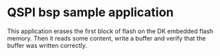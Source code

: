 # QSPI bsp sample application

This application erases the first block of flash on the DK embedded flash memory.
Then it reads some content, write a buffer and verify that the buffer was written
correctly.
